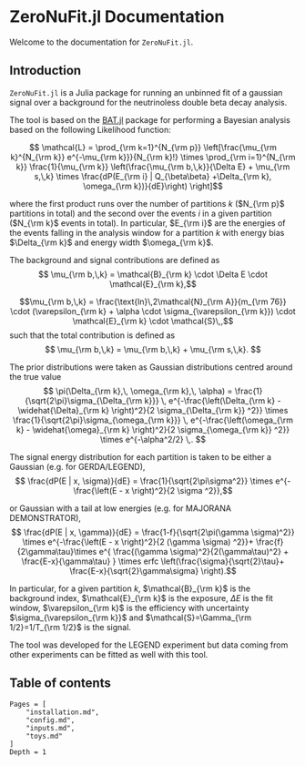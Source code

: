# ZeroNuFit.jl Documentation

Welcome to the documentation for `ZeroNuFit.jl`.

## Introduction

`ZeroNuFit.jl` is a Julia package for running an unbinned fit of a gaussian signal over a background for the neutrinoless double beta decay analysis.

The tool is based on the [BAT.jl](https://bat.github.io/BAT.jl/dev/) package for performing a Bayesian analysis based on the following Likelihood function:

$$ \mathcal{L} = \prod_{\rm k=1}^{N_{\rm p}} \left[\frac{\mu_{\rm k}^{N_{\rm k}} e^{-\mu_{\rm k}}}{N_{\rm k}!} \times 
      \prod_{\rm i=1}^{N_{\rm k}} \frac{1}{\mu_{\rm k}}
      \left(\frac{\mu_{\rm b,\,k}}{\Delta E} + 
      \mu_{\rm s,\,k} \times \frac{dP(E_{\rm i} | Q_{\beta\beta} +\Delta_{\rm k}, \omega_{\rm k})}{dE}\right) \right]$$
      
where the first product runs over the number of partitions $k$ ($N_{\rm p}$ partitions in total) and the second over the events $i$ in a given partition ($N_{\rm k}$ events in total).
In particular, $E_{\rm i}$ are the energies of the events falling in the analysis window for a partition $k$ with energy bias $\Delta_{\rm k}$ and energy width $\omega_{\rm k}$.
      
The background and signal contributions are defined as 
$$ \mu_{\rm b,\,k} = \mathcal{B}_{\rm k} \cdot \Delta E \cdot \mathcal{E}_{\rm k},$$

$$\mu_{\rm b,\,k} = \frac{\text{ln}\,2\mathcal{N}_{\rm A}}{m_{\rm 76}} \cdot (\varepsilon_{\rm k} + \alpha \cdot \sigma_{\varepsilon_{\rm k}}) \cdot \mathcal{E}_{\rm k} \cdot \mathcal{S}\,,$$
such that the total contribution is defined as
$$ \mu_{\rm b,\,k} = \mu_{\rm b,\,k} + \mu_{\rm s,\,k}. $$

The prior distributions were taken as Gaussian distributions centred around the true value
$$ \pi(\Delta_{\rm k},\, \omega_{\rm k},\, \alpha) = \frac{1}{\sqrt{2\pi}\sigma_{\Delta_{\rm k}}} \,
      e^{-\frac{\left(\Delta_{\rm k} - \widehat{\Delta}_{\rm k}  \right)^2}{2 \sigma_{\Delta_{\rm k}} ^2}} \times
      \frac{1}{\sqrt{2\pi}\sigma_{\omega_{\rm k}}} \,
      e^{-\frac{\left(\omega_{\rm k} - \widehat{\omega}_{\rm k}  \right)^2}{2 \sigma_{\omega_{\rm k}} ^2}} \times e^{-\alpha^2/2} \,. $$

The signal energy distribution for each partition is taken to be either a Gaussian (e.g. for GERDA/LEGEND),
$$ \frac{dP(E | x, \sigma)}{dE} = 
    \frac{1}{\sqrt{2\pi\sigma^2}} \times
      e^{-\frac{\left(E - x \right)^2}{2 \sigma ^2}},$$

or Gaussian with a tail at low energies (e.g. for MAJORANA DEMONSTRATOR),
$$ \frac{dP(E | x, \gamma)}{dE} = 
    \frac{1-f}{\sqrt{2\pi(\gamma \sigma)^2}} \times
      e^{-\frac{\left(E - x \right)^2}{2 (\gamma \sigma) ^2}}+
      \frac{f}{2\gamma\tau}\times e^{ \frac{(\gamma \sigma)^2}{2(\gamma\tau)^2} + \frac{E-x}{\gamma\tau} } 
      \times erfc \left(\frac{\sigma}{\sqrt{2}\tau}+ \frac{E-x}{\sqrt{2}\gamma\sigma} \right).$$

In particular, for a given partition $k$, $\mathcal{B}_{\rm k}$ is the background index, $\mathcal{E}_{\rm k}$ is the exposure, $\Delta E$ is the fit window, $\varepsilon_{\rm k}$ is the efficiency with uncertainty $\sigma_{\varepsilon_{\rm k}}$ and $\mathcal{S}=\Gamma_{\rm 1/2}=1/T_{\rm 1/2}$ is the signal.

The tool was developed for the LEGEND experiment but data coming from other experiments can be fitted as well with this tool.

## Table of contents

```@contents
Pages = [
    "installation.md",
    "config.md",
    "inputs.md",
    "toys.md"
]
Depth = 1
```